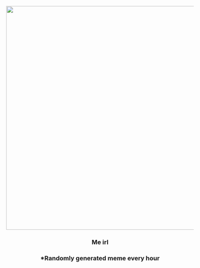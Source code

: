 <p align="center">
        <img src="https://i.redd.it/o5k4du4zk0891.jpg" width="600" height="600">
        </p>
        <h3 align="center">Me irl</h3>
        <h3 align="center">*Randomly generated meme every hour</h3>
    